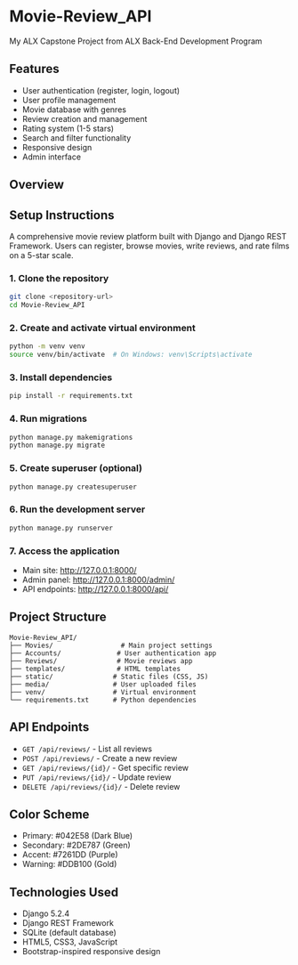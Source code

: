 # Movie-Review_API
My ALX Capstone Project from ALX Back-End Development Program

## Features
- User authentication (register, login, logout)
- User profile management
- Movie database with genres
- Review creation and management
- Rating system (1-5 stars)
- Search and filter functionality
- Responsive design
- Admin interface
## Overview
## Setup Instructions
A comprehensive movie review platform built with Django and Django REST Framework. Users can register, browse movies, write reviews, and rate films on a 5-star scale.
### 1. Clone the repository
```bash
git clone <repository-url>
cd Movie-Review_API
```
### 2. Create and activate virtual environment
```bash
python -m venv venv
source venv/bin/activate  # On Windows: venv\Scripts\activate
```
### 3. Install dependencies
```bash
pip install -r requirements.txt
```
### 4. Run migrations
```bash
python manage.py makemigrations
python manage.py migrate
```
### 5. Create superuser (optional)
```bash
python manage.py createsuperuser
```
### 6. Run the development server
```bash
python manage.py runserver
```
### 7. Access the application
- Main site: http://127.0.0.1:8000/
- Admin panel: http://127.0.0.1:8000/admin/
- API endpoints: http://127.0.0.1:8000/api/
## Project Structure
```
Movie-Review_API/
├── Movies/                 # Main project settings
├── Accounts/              # User authentication app
├── Reviews/               # Movie reviews app
├── templates/             # HTML templates
├── static/               # Static files (CSS, JS)
├── media/                # User uploaded files
├── venv/                 # Virtual environment
└── requirements.txt      # Python dependencies
```
## API Endpoints
- `GET /api/reviews/` - List all reviews
- `POST /api/reviews/` - Create a new review
- `GET /api/reviews/{id}/` - Get specific review
- `PUT /api/reviews/{id}/` - Update review
- `DELETE /api/reviews/{id}/` - Delete review
## Color Scheme
- Primary: #042E58 (Dark Blue)
- Secondary: #2DE787 (Green)
- Accent: #7261DD (Purple)
- Warning: #DDB100 (Gold)
## Technologies Used
- Django 5.2.4
- Django REST Framework
- SQLite (default database)
- HTML5, CSS3, JavaScript
- Bootstrap-inspired responsive design
